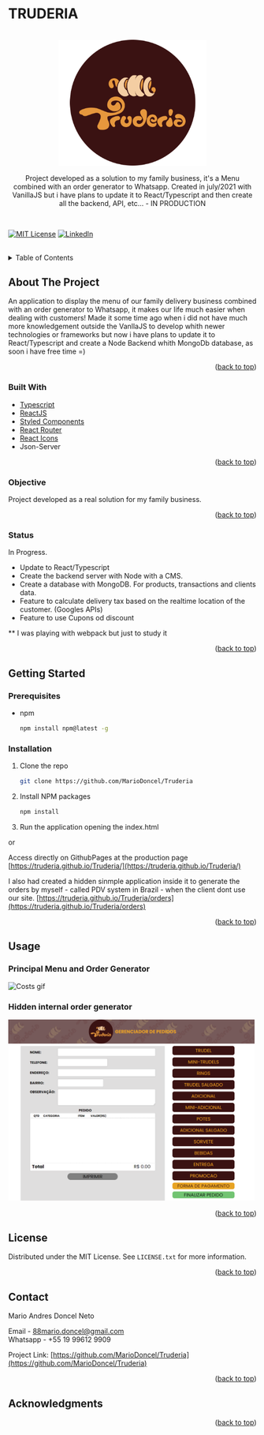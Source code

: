 <!-- TITLE -->
<h1>TRUDERIA</h1> <br>
<div align="center">
  <img src="assets/LOGO.png" alt="Logo" width="300px">
<br>

Project developed as a solution to my family business, it's a Menu combined with an order generator to Whatsapp. Created in july/2021 with VanillaJS but i have plans to
update it to React/Typescript and then create all the backend, API, etc... - IN PRODUCTION 
</div><br>  

<!-- 
[![Contributors][contributors-shield]][contributors-url]
[![Forks][forks-shield]][forks-url]
[![Stargazers][stars-shield]][stars-url]
[![Issues][issues-shield]][issues-url] 
-->
[![MIT License][license-shield]](https://github.com/MarioDoncel/Truderia/blob/main/LICENSE)
[![LinkedIn][linkedin-shield]](https://www.linkedin.com/in/marioadoncel/)


<br />


<!-- TABLE OF CONTENTS -->
<details>
  <summary>Table of Contents</summary>
  <ol>
    <li>
      <a href="#about-the-project">About The Project</a>
      <ul>
        <li><a href="#built-with">Built With</a></li>
        <li><a href="#objective">Objective</a></li>
        <li><a href="#status">Status</a></li>
      </ul>
    </li>
    <li>
      <a href="#getting-started">Getting Started</a>
      <ul>
        <li><a href="#prerequisites">Prerequisites</a></li>
        <li><a href="#installation">Installation</a></li>
      </ul>
    </li>
    <li><a href="#usage">Usage</a></li>
    <li><a href="#license">License</a></li>
    <li><a href="#contact">Contact</a></li>
    <li><a href="#acknowledgments">Acknowledgments</a></li>
  </ol>
</details>


<!-- ABOUT THE PROJECT -->
## About The Project
An application to display the menu of our family delivery business combined with an order generator to Whatsapp, it makes our life much easier when dealing with customers!
Made it some time ago when i did not have much more knowledgement outside the VanllaJS to develop whith newer technologies or frameworks but now i have plans to update it 
to React/Typescript and create a Node Backend whith MongoDb database, as soon i have free time =)

<p align="right">(<a href="#top">back to top</a>)</p>


### Built With

<!-- This section should list any major frameworks/libraries used to bootstrap your project. Leave any add-ons/plugins for the acknowledgements section. Here are a few examples. -->
* [Typescript](https://www.typescriptlang.org/)
* [ReactJS](https://pt-br.reactjs.org/)
* [Styled Components](https://styled-components.com/)
* [React Router](https://v5.reactrouter.com/web/guides/quick-start)
* [React Icons](https://react-icons.github.io/react-icons/)
* Json-Server

<!-- 
* [Next.js](https://nextjs.org/)
* [React.js](https://reactjs.org/)
* [Vue.js](https://vuejs.org/)
* [Angular](https://angular.io/)
* [Svelte](https://svelte.dev/)
* [Laravel](https://laravel.com)
* [Bootstrap](https://getbootstrap.com)
* [JQuery](https://jquery.com)
 -->
<p align="right">(<a href="#top">back to top</a>)</p>

### Objective

Project developed as a real solution for my family business.
<p align="right">(<a href="#top">back to top</a>)</p>

### Status

In Progress.
- Update to React/Typescript
- Create the backend server with Node with a CMS.
- Create a database with MongoDB. For products, transactions and clients data.
- Feature to calculate delivery tax based on the realtime location of the customer. (Googles APIs)
- Feature to use Cupons od discount 

** I was playing with webpack but just to study it

<p align="right">(<a href="#top">back to top</a>)</p>

<!-- GETTING STARTED -->
## Getting Started

### Prerequisites

<!-- This is an example of how to list things you need to use the software and how to install them. -->
* npm
  ```sh
  npm install npm@latest -g
  ```

### Installation

<!-- _Below is an example of how you can instruct your audience on installing and setting up your app. This template doesn't rely on any external dependencies or services._
 -->

1. Clone the repo
   ```sh
   git clone https://github.com/MarioDoncel/Truderia
   ```
2. Install NPM packages
   ```sh
   npm install
   ```
    
3. Run the application opening the index.html 
   
or 

Access directly on GithubPages at the production page [https://truderia.github.io/Truderia/](https://truderia.github.io/Truderia/)

I also had created a hidden sinmple application inside it to generate the orders by myself - called PDV system in Brazil - when the client dont use our site.
[https://truderia.github.io/Truderia/orders](https://truderia.github.io/Truderia/orders)

<p align="right">(<a href="#top">back to top</a>)</p>


<!-- USAGE EXAMPLES -->
## Usage

### Principal Menu and Order Generator
<img src="assets/Truderia.gif" alt="Costs gif" width="500px">


### Hidden internal order generator
<img src="assets/TruderiaHidden.png" alt="Costs gif" width="500px">


<p align="right">(<a href="#top">back to top</a>)</p>


<!-- LICENSE -->
## License

Distributed under the MIT License. See `LICENSE.txt` for more information.

<p align="right">(<a href="#top">back to top</a>)</p>


<!-- CONTACT -->
## Contact

Mario Andres Doncel Neto  

Email - 88mario.doncel@gmail.com <br>
Whatsapp - +55 19 99612 9909

Project Link: [https://github.com/MarioDoncel/Truderia](https://github.com/MarioDoncel/Truderia)

<p align="right">(<a href="#top">back to top</a>)</p>


<!-- ACKNOWLEDGMENTS -->
## Acknowledgments



<p align="right">(<a href="#top">back to top</a>)</p>



<!-- MARKDOWN LINKS & IMAGES -->
<!-- https://www.markdownguide.org/basic-syntax/#reference-style-links -->
[contributors-shield]: https://img.shields.io/github/contributors/othneildrew/Best-README-Template.svg?style=for-the-badge
[contributors-url]: https://github.com/othneildrew/Best-README-Template/graphs/contributors
[forks-shield]: https://img.shields.io/github/forks/othneildrew/Best-README-Template.svg?style=for-the-badge
[forks-url]: https://github.com/othneildrew/Best-README-Template/network/members
[stars-shield]: https://img.shields.io/github/stars/othneildrew/Best-README-Template.svg?style=for-the-badge
[stars-url]: https://github.com/othneildrew/Best-README-Template/stargazers
[issues-shield]: https://img.shields.io/github/issues/othneildrew/Best-README-Template.svg?style=for-the-badge
[issues-url]: https://github.com/othneildrew/Best-README-Template/issues
[license-shield]: https://img.shields.io/github/license/othneildrew/Best-README-Template.svg?style=for-the-badge
[license-url]: https://github.com/othneildrew/Best-README-Template/blob/master/LICENSE.txt
[linkedin-shield]: https://img.shields.io/badge/-LinkedIn-black.svg?style=for-the-badge&logo=linkedin&colorB=555
[linkedin-url]: https://linkedin.com/in/othneildrew
[product-screenshot]: images/screenshot.png
